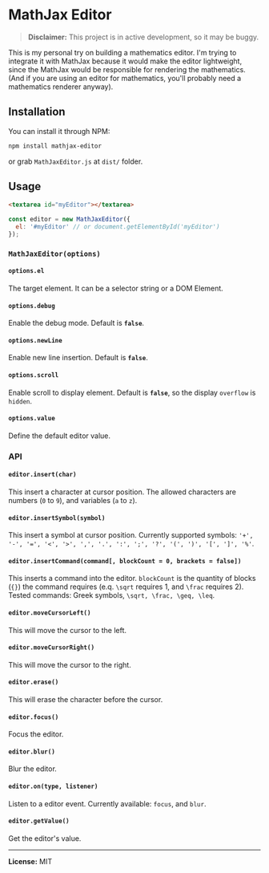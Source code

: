 # MathJax Editor

> **Disclaimer:** This project is in active development, so it may be buggy.

This is my personal try on building a mathematics editor. I'm trying to integrate it with MathJax because it would make the editor lightweight, since the MathJax would be responsible for rendering the mathematics. (And if you are using an editor for mathematics, you'll probably need a mathematics renderer anyway).

## Installation

You can install it through NPM:

``` bash
npm install mathjax-editor
```

or grab `MathJaxEditor.js` at `dist/` folder.

## Usage

``` html
<textarea id="myEditor"></textarea>
```

``` javascript
const editor = new MathJaxEditor({
  el: '#myEditor' // or document.getElementById('myEditor')
});
```

### `MathJaxEditor(options)`

#### `options.el`

The target element. It can be a selector string or a DOM Element.

#### `options.debug`

Enable the debug mode. Default is **`false`**.

#### `options.newLine`

Enable new line insertion. Default is **`false`**.

#### `options.scroll`

Enable scroll to display element. Default is **`false`**, so the display `overflow` is `hidden`.

#### `options.value`

Define the default editor value.

### API

#### `editor.insert(char)`

This insert a character at cursor position. The allowed characters are numbers (`0` to `9`), and variables (`a` to `z`).

#### `editor.insertSymbol(symbol)`

This insert a symbol at cursor position. Currently supported symbols:  `'+', '-', '=', '<', '>', ',', '.', ':', ';', '?', '(', ')', '[', ']', '%'`.

#### `editor.insertCommand(command[, blockCount = 0, brackets = false])`

This inserts a command into the editor. `blockCount` is the quantity of blocks (`{}`) the command requires (e.q. `\sqrt` requires 1, and `\frac` requires 2). Tested commands: Greek symbols, `\sqrt, \frac, \geq, \leq`.

#### `editor.moveCursorLeft()`

This will move the cursor to the left.

#### `editor.moveCursorRight()`

This will move the cursor to the right.

#### `editor.erase()`

This will erase the character before the cursor.

#### `editor.focus()`

Focus the editor.

#### `editor.blur()`

Blur the editor.

#### `editor.on(type, listener)`

Listen to a editor event. Currently available: `focus`, and `blur`.

#### `editor.getValue()`

Get the editor's value.

---

**License:** MIT